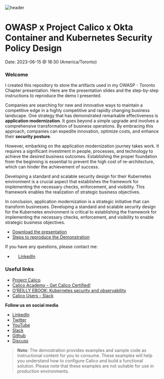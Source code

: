 ![header](https://github.com/regisftm/owasp-toronto/assets/17568637/39716101-e619-4970-9c60-79eec5335b14)

# OWASP x Project Calico x Okta <br> Container and Kubernetes Security Policy Design
Date: 2023-06-15 @ 18:30 (America/Toronto)

### Welcome

I created this repository to store the artifacts used in my OWASP - Toronto Chapter presentation. Here are the presentation slides and the step-by-step instructions to reproduce the demo I presented.

Companies are searching for new and innovative ways to maintain a competitive edge in a highly competitive and rapidly changing business landscape. One strategy that has demonstrated remarkable effectiveness is **application modernization**. It goes beyond a simple upgrade and involves a comprehensive transformation of business operations. By embracing this approach, companies can expedite innovation, optimize costs, and enhance their **security posture**.

However, embarking on the application modernization journey takes work. It requires a significant investment in people, processes, and technology to achieve the desired business outcomes. Establishing the proper foundation from the beginning is essential to prevent the high cost of re-architecture, which can hinder the achievement of success. 

Developing a standard and scalable security design for their Kubernetes environment is a crucial aspect that establishes the framework for implementing the necessary checks, enforcement, and visibility. This framework enables the realization of strategic business objectives.

In conclusion, application modernization is a strategic initiative that can transform businesses. Developing a standard and scalable security design for the Kubernetes environment is critical to establishing the framework for implementing the necessary checks, enforcement, and visibility to enable strategic business objectives.

- [Download the presentation](/artifacts/presentation-placeholder.pdf)  
- [Steps to reproduce the Demonstration](/demo/01-infrastructure.md)

If you have any questions, please contact me: 

- <img src="https://github.com/FortAwesome/Font-Awesome/blob/6.x/svgs/brands/linkedin.svg" width="15" height="15"> [LinkedIn](https://www.linkedin.com/in/regismartins/)


### Useful links

- [Project Calico](https://www.tigera.io/project-calico/)
- [Calico Academy - Get Calico Certified!](https://academy.tigera.io/)
- [O’REILLY EBOOK: Kubernetes security and observability](https://www.tigera.io/lp/kubernetes-security-and-observability-ebook)
- [Calico Users - Slack](https://slack.projectcalico.org/)

**Follow us on social media**

- [LinkedIn](https://www.linkedin.com/company/tigera/)
- [Twitter](https://twitter.com/tigeraio)
- [YouTube](https://www.youtube.com/channel/UC8uN3yhpeBeerGNwDiQbcgw/)
- [Slack](https://calicousers.slack.com/)
- [Github](https://github.com/tigera-solutions/)
- [Discuss](https://discuss.projectcalico.tigera.io/)

> **Note**: The demostration provides examples and sample code as instructional content for you to consume. These examples will help you understand how to configure Calico and build a functional solution. Please note that these examples are not suitable for use in production environments.